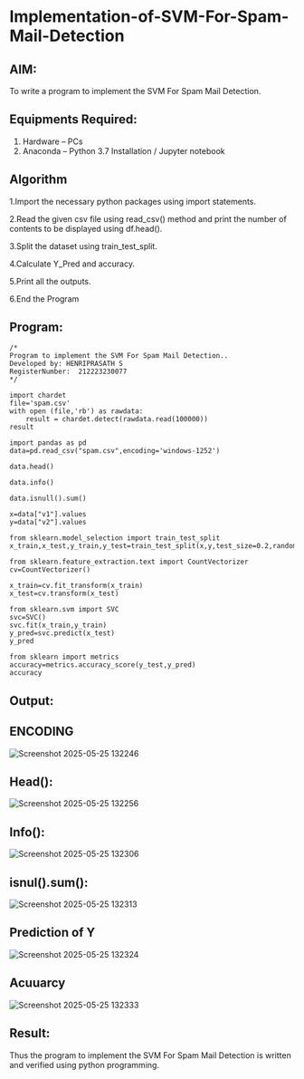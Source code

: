 # Implementation-of-SVM-For-Spam-Mail-Detection

## AIM:
To write a program to implement the SVM For Spam Mail Detection.

## Equipments Required:
1. Hardware – PCs
2. Anaconda – Python 3.7 Installation / Jupyter notebook

## Algorithm

1.Import the necessary python packages using import statements.

2.Read the given csv file using read_csv() method and print the number of contents to be displayed using df.head().

3.Split the dataset using train_test_split.

4.Calculate Y_Pred and accuracy.

5.Print all the outputs.

6.End the Program
## Program:
```
/*
Program to implement the SVM For Spam Mail Detection..
Developed by: HENRIPRASATH S
RegisterNumber:  212223230077
*/
```
```
import chardet
file='spam.csv'
with open (file,'rb') as rawdata:
    result = chardet.detect(rawdata.read(100000))
result

import pandas as pd
data=pd.read_csv("spam.csv",encoding='windows-1252')

data.head()

data.info()

data.isnull().sum()

x=data["v1"].values
y=data["v2"].values

from sklearn.model_selection import train_test_split
x_train,x_test,y_train,y_test=train_test_split(x,y,test_size=0.2,random_state=0)

from sklearn.feature_extraction.text import CountVectorizer
cv=CountVectorizer()

x_train=cv.fit_transform(x_train)
x_test=cv.transform(x_test)

from sklearn.svm import SVC
svc=SVC()
svc.fit(x_train,y_train)
y_pred=svc.predict(x_test)
y_pred

from sklearn import metrics
accuracy=metrics.accuracy_score(y_test,y_pred)
accuracy
```

## Output:
## ENCODING

![Screenshot 2025-05-25 132246](https://github.com/user-attachments/assets/d34ac87b-fb68-45f8-a0e5-ccf3dcc390d0)


## Head():

![Screenshot 2025-05-25 132256](https://github.com/user-attachments/assets/e6fffc45-897e-46f9-bb6d-f1f904b1fbf2)


## Info():

![Screenshot 2025-05-25 132306](https://github.com/user-attachments/assets/5618900e-130a-4e5f-871b-db6cb433f84a)


## isnul().sum():

![Screenshot 2025-05-25 132313](https://github.com/user-attachments/assets/39e9a76f-8437-4fe3-9f0b-55a2c94517a4)


## Prediction of Y

![Screenshot 2025-05-25 132324](https://github.com/user-attachments/assets/d86fb7d4-76bf-48a6-bedb-b7083c224dea)


## Acuuarcy

![Screenshot 2025-05-25 132333](https://github.com/user-attachments/assets/276d4d69-09d0-43fe-bcfa-8fd2be13a7dc)



## Result:
Thus the program to implement the SVM For Spam Mail Detection is written and verified using python programming.
